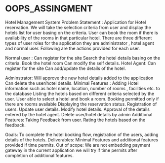 # OOPS_ASSINGMENT
Hotel Management System
Problem Statement :
Application for Hotel reservation. We will take the selection criteria from user and display the hotels list for user basing on the criteria. User can book the room if there is availability of the rooms in that particular hotel. There are three different types of user roles for the application they are administrator , hotel agent and normal user. Following are the actions provided for each user.
 
Normal user :
Can register for the site
Search the hotel details basing on the criteria.
Book the hotel room
Can modify the self details.
Hotel Agent:
Can register for the site
Can add/update the details of the hotel.
 
Adminstrator:
Will approve the new hotel details added to the application
Can delete the user/hotel details.
Minimal Features :
Adding Hotel information such as hotel name, location, number of rooms , facilities etc. to the database
Listing the hotels based on different criteria selected by the user.
User able to select a hotel and book a room.
Booking permitted only if there are rooms available
Displaying the reservation status.
Registration of users.
Update user details.
Modify hotel details.
Approval of the details entered by the hotel agent.
Delete user/hotel details by admin
Additional Features:
Taking Feedback from user.
Rating the hotels based on the feedback.
 
Goals:
To complete the hotel booking flow, registration of the users, adding details of the hotels.
Deliverables:
Minimal Features and additional features provided if time permits.
Out of scope:
We are not embedding payment gateway in the current application we will try if time permits after completion of additional features.
